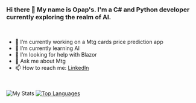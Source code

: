 ### Hi there 👋 My name is Opap's. I'm a C# and Python developer currently exploring the realm of AI.
<br>

- 🔭 I’m currently working on a Mtg cards price prediction app
- 🌱 I’m currently learning AI
- 🤔 I’m looking for help with Blazor
- 💬 Ask me about Mtg
- 📫 How to reach me: [LinkedIn](https://www.linkedin.com/in/opapsditudidi/)
<br>

![My Stats](https://github-readme-stats.vercel.app/api?username=Cassik6&show_icons=true&theme=default)
[![Top Languages](https://github-readme-stats.vercel.app/api/top-langs/?username=Cassik6&layout=compact)](https://github.com/Cassik6/github-readme-stats)

<!--
**Cassik6/Cassik6** is a ✨ _special_ ✨ repository because its `README.md` (this file) appears on your GitHub profile.

Here are some ideas to get you started:


-->
